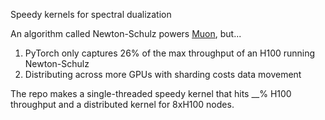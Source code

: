 Speedy kernels for spectral dualization

An algorithm called Newton-Schulz powers [Muon](https://github.com/KellerJordan/Muon), but...

1. PyTorch only captures 26% of the max throughput of an H100 running Newton-Schulz
2. Distributing across more GPUs with sharding costs data movement

The repo makes a single-threaded speedy kernel that hits __% H100 throughput and a distributed kernel for 8xH100 nodes.


